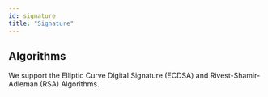 ```yaml
---
id: signature
title: "Signature"
---
```


## Algorithms
We support the Elliptic Curve Digital Signature (ECDSA) and Rivest-Shamir-Adleman (RSA) Algorithms.
